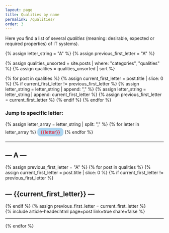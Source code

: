 ```yaml
---
layout: page
title: Qualities by name
permalink: /qualities/
order: 3
---
```


Here you find a list of several _qualities_ (meaning: desirable, expected or required properties) of IT systems).


{% assign letter_string = "A" %}
{% assign previous_first_letter = "A" %}

{% assign qualities_unsorted = site.posts | where: "categories", "qualities" %}
{% assign qualities = qualities_unsorted | sort %}

{% for post in qualities  %}
    {% assign current_first_letter = post.title | slice: 0 %}
    {% if current_first_letter != previous_first_letter %}
        {% assign letter_string = letter_string | append: "," %}
        {% assign letter_string = letter_string | append: current_first_letter %}
        {% assign previous_first_letter = current_first_letter %}
    {% endif %}
{% endfor %}

<style>
  a.hov:hover {
    transform: scale(1.25);
  }
</style>

### Jump to specific letter:

{% assign letter_array = letter_string | split: "," %}
{% for letter in letter_array %}
<nobr>
<b><a class="hov" style="background-color: #AED6F1;
    color: #dd354b;
    padding: 5px 10px;
    border-radius: 11px;
    text-align: center;
    text-decoration: none;
    display: inline-block;
    margin-top: 3px;
    margin-bottom: 3px"
    href="{{site.baseurl}}/qualities/#{{letter|slugize}}">{{letter}}</a></b>
</nobr>
{% endfor %}

<div id="search-results">
    <hr id="first-hr" class="with-no-margin"/>
    <h2 ID = "A"> &mdash; A &mdash; </h2>
    {% assign previous_first_letter = "A" %}
    {% for post in qualities  %}
    {% assign current_first_letter = post.title | slice: 0 %}
    {% if current_first_letter != previous_first_letter %}
    <h2 ID = {{current_first_letter}}> &mdash; {{current_first_letter}} &mdash; </h2>
    {% endif %}
    {% assign previous_first_letter = current_first_letter %}
    <div class="article-wrapper">
        <article>
            {% include article-header.html page=post link=true share=false %}
        </article>
    </div>
    <hr class="with-no-margin"/>
    {% endfor %}
</div>

